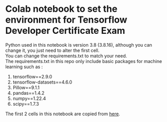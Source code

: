 # Colab notebook to set the environment for Tensorflow Developer Certificate Exam
Python used in this notebook is version 3.8 (3.8.16), although you can change it, you just need to alter the first cell. <br />
You can change the requirements.txt to match your need. <br />
The requirements.txt in this repo only include basic packages for machine learning such as :
1. tensorflow==2.9.0
2. tensorflow-datasets==4.6.0
3. Pillow==9.1.1
4. pandas==1.4.2
5. numpy==1.22.4
6. scipy==1.7.3

The first 2 cells in this notebook are copied from [here](https://gist.github.com/ngrislain/c3ba6f687c64ce31adc6b0dff1b26d6a).

